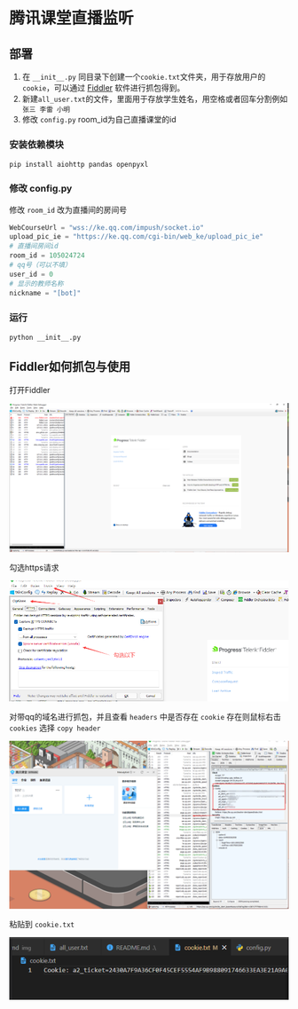 # 腾讯课堂直播监听

## 部署
1. 在  `__init__.py` 同目录下创建一个`cookie.txt`文件夹，用于存放用户的`cookie`，可以通过 [Fiddler](https://www.telerik.com/download/fiddler) 软件进行抓包得到。
2. 新建`all_user.txt`的文件，里面用于存放学生姓名，用空格或者回车分割例如`张三 李雷 小明`
3. 修改 `config.py` room_id为自己直播课堂的id

### 安装依赖模块
```shell
pip install aiohttp pandas openpyxl
```

### 修改 config.py
修改 `room_id` 改为直播间的房间号
```python
WebCourseUrl = "wss://ke.qq.com/impush/socket.io"
upload_pic_ie = "https://ke.qq.com/cgi-bin/web_ke/upload_pic_ie"
# 直播间房间id
room_id = 105024724
# qq号（可以不填）
user_id = 0
# 显示的教师名称
nickname = "[bot]"
```

### 运行
```shell
python __init__.py
```

## Fiddler如何抓包与使用

打开Fiddler

![打开Fiddler](img/1.png)

勾选https请求

![勾选](img/2.png)

对带qq的域名进行抓包，并且查看 `headers` 中是否存在 `cookie` 存在则鼠标右击 `cookies` 选择 `copy header`

![抓包](img/3.png)

粘贴到 `cookie.txt`

![添加cookie](img/4.png)